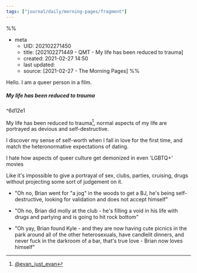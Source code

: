 ```yaml
---
tags: ["journal/daily/morning-pages/fragment"]
---
```

%%
- meta
	- UID: 202102271450
	- title: [202102271449 - QMT - My life has been reduced to trauma]
	- created: 2021-02-27 14:50
	- last updated: 
	- source: [2021-02-27 - The Morning Pages]
%%

Hello. I am a queer person in a film. 

##### My life has been reduced to trauma

^6d12e1

My life has been reduced to trauma[^1365681396728135681], normal aspects of my life are portrayed as devious and self-destructive.
 
 [^1365681396728135681]: [@evan_just_evan](https://twitter.com/evan_just_evan/status/1365681396728135681)
 
I discover my sense of self-worth when I fall in love for the first time, and match the heteronormative expectations of dating.

I hate how aspects of queer culture get demonized in even 'LGBTQ+' movies 

Like it's impossible to give a portrayal of sex, clubs, parties, cruising, drugs without projecting some sort of judgement on it.

- "Oh no, Brian went for "a jog" in the woods to get a BJ,  he's being self-destructive, looking for validation and does not accept himself"

- "Oh no, Brian did molly at the club - he's filling a void in his life with drugs and partying and is going to hit rock bottom"

- "Oh yay, Brian found Kyle - and they are now having cute picnics in the park around all of the other heterosexuals, have candlelit dinners, and never fuck in the darkroom of a bar, that's true love - Brian now loves himself"
